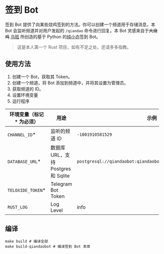 # 签到 Bot

签到 Bot 提供了向某些烧鸡签到的方法。你可以创建一个频道用于存储消息，本 Bot 会监听频道并对用户发起的 `/qiandao` 命令进行回复。本
Bot 灵感来自于~~大烧鸡~~ [乌班](https://t.me/one187) 所创造的基于 Python 的[纯小亦](https://t.me/chunxiaoyi)签到 Bot。

> 这是本人第一个 Rust 项目，如有不足之处，还请多多指教。

## 使用方法

1. 创建一个 Bot，获取其 Token。
2. 创建一个频道，将 Bot 添加到频道中，并将其设置为管理员。
3. 获取频道的 ID。
4. 设置环境变量
5. 运行程序

| 环境变量（标记 * 为必须）    | 用途                           | 示例                                                             |
|-------------------|------------------------------|----------------------------------------------------------------|
| `CHANNEL_ID`*     | 监听的频道 ID                     | `-1001910581529`                                               |
| `DATABASE_URL`*   | 数据库 URL，支持 Postgres 和 Sqlite | `postgresql://qiandaobot:qiandaobot@localhost:5432/qiandaobot` |
| `TELOXIDE_TOKEN`* | Telegram Bot Token           |                                                                |
| `RUST_LOG`        | Log Level                    | info                                                           |

## 编译

```shell
make build # 编译全部 
make build-qiandaobot # 编译签到 Bot 本体
```
